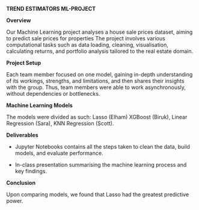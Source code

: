 **TREND ESTIMATORS ML-PROJECT**

**Overview**

Our Machine Learning project analyses a house sale prices dataset, aiming to predict sale prices for properties
The project involves various computational tasks such as data loading, cleaning, visualisation, calculating returns, and portfolio analysis tailored to the real estate domain.

**Project Setup**

Each team member focused  on one model, gaining in-depth understanding of its workings, strengths, and limitations, and then shares their insights with the group. Thus, team members were able to work asynchronously, without dependencies or bottlenecks.

**Machine Learning Models**

The models were divided as such: Lasso (Elham) XGBoost (Biruk), Linear Regression (Sara), KNN Regression (Scott).

**Deliverables**

* Jupyter Notebooks contains all the steps taken to clean the data, build models, and evaluate performance.
  
* In-class presentation summarising the machine learning process and key findings.

**Conclusion**

Upon comparing models, we found that Lasso had the greatest predictive power.
